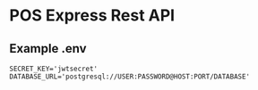# POS Express Rest API

## Example .env

```env
SECRET_KEY='jwtsecret'
DATABASE_URL='postgresql://USER:PASSWORD@HOST:PORT/DATABASE'
```
